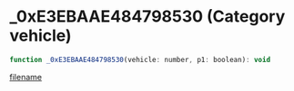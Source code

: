 # _0xE3EBAAE484798530 (Category vehicle)

```js
function _0xE3EBAAE484798530(vehicle: number, p1: boolean): void
```

[filename](_0xE3EBAAE484798530_m.md ':include')